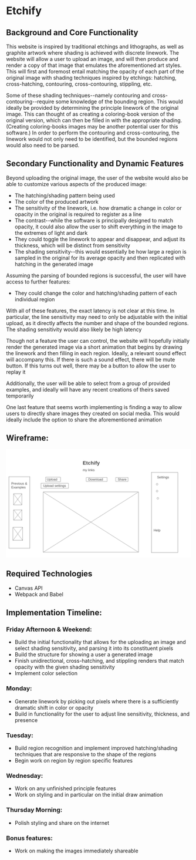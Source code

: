 # Etchify

## Background and Core Functionality

This website is inspired by traditional etchings and lithographs, as well as graphite artwork where shading is achieved with discrete linework. The website will allow a user to upload an image, and will then produce and render a copy of that image that emulates the aforementioned art styles. This will first and foremost entail matching the opacity of each part of the original image with shading techniques inspired by etchings: hatching, cross-hatching, contouring, cross-contouring, stippling, etc.

Some of these shading techniques--namely contouring and cross-contouring--require some knowledge of the bounding region. This would ideally be provided by determining the principle linework of the original image. This can thought of as creating a coloring-book version of the original version, which can then be filled in with the appropriate shading. (Creating coloring-books images may be another potential user for this software.) In order to perform the contouring and cross-contouring, the linework would not only need to be identified, but the bounded regions would also need to be parsed.

## Secondary Functionality and Dynamic Features

Beyond uploading the original image, the user of the website would also be able to customize various aspects of the produced image:

- The hatching/shading pattern being used
- The color of the produced artwork
- The sensitivity of the linework, i.e. how dramatic a change in color or opacity in the original is required to register as a line
- The contrast--while the software is principally designed to match opacity, it could also allow the user to shift everything in the image to the extremes of light and dark
- They could toggle the linework to appear and disappear, and adjust its thickness, which will be distinct from sensitivity
- The shading sensitivity--this would essentially be how large a region is sampled in the original for its average opacity and then replicated with hatching in the generated image

Assuming the parsing of bounded regions is successful, the user will have access to further features:

- They could change the color and hatching/shading pattern of each individual region

With all of these features, the exact latency is not clear at this time. In particular, the line sensitivity may need to only be adjustable with the initial upload, as it directly affects the number and shape of the bounded regions. The shading sensitivity would also likely be high latency

Though not a feature the user can control, the website will hopefully initially render the generated image via a short animation that begins by drawing the linework and then filling in each region. Ideally, a relevant sound effect will accompany this. If there is such a sound effect, there will be mute button. If this turns out well, there may be a button to allow the user to replay it

Additionally, the user will be able to select from a group of provided examples, and ideally will have any recent creations of theirs saved temporarily

One last feature that seems worth implementing is finding a way to allow users to directly share images they created on social media. This would ideally include the option to share the aforementioned animation

## Wireframe:

![This is an image](./assets/wireframe.png)


##  Required Technologies

- Canvas API
- Webpack and Babel

## Implementation Timeline:

### Friday Afternoon & Weekend:

- Build the initial functionality that allows for the uploading an image and select shading sensitivity, and parsing it into its constituent pixels
- Build the structure for showing a user a generated image
- Finish unidirectional, cross-hatching, and stippling renders that match opacity with the given shading sensitivity
- Implement color selection

### Monday:

- Generate linework by picking out pixels where there is a sufficiently dramatic shift in color or opacity
- Build in functionality for the user to adjust line sensitivity, thickness, and presence 

### Tuesday:

- Build region recognition and implement improved hatching/shading techniques that are responsive to the shape of the regions
- Begin work on region by region specific features

### Wednesday:

- Work on any unfinished principle features
- Work on styling and in particular on the initial draw animation

### Thursday Morning:

- Polish styling and share on the internet

### Bonus features:

- Work on making the images immediately shareable


